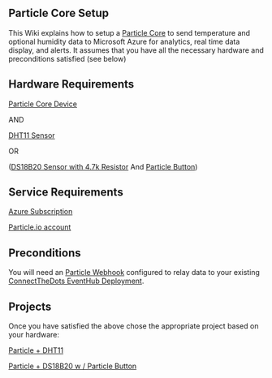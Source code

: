 ## Particle Core Setup ##
This Wiki explains how to setup a [Particle Core](https://store.particle.io/?product=particle-core) to send temperature and optional humidity data to Microsoft Azure for analytics, real time data display, and alerts. It assumes that you have all the necessary hardware and preconditions satisfied (see below)

## Hardware Requirements ##
[Particle Core Device](https://store.particle.io/?product=particle-core)

AND

[DHT11 Sensor](http://www.amazon.com/gp/product/B00AF22GDC/ref=oh_aui_detailpage_o00_s00?ie=UTF8&psc=1)

OR

([DS18B20 Sensor with 4.7k Resistor](http://www.adafruit.com/products/381) And [Particle Button](https://www.particle.io/button))

## 

## Service Requirements
[Azure Subscription](http://azure.com)

[Particle.io account](http://particle.io)

## Preconditions
You will need an [Particle Webhook](https://github.com/MSOpenTech/connectthedots/blob/master/Devices/DirectlyConnectedDevices/ParticleCore/ParticleWebHook/ParticleWebHook-Setup.md) configured to relay data to your existing [ConnectTheDots EventHub Deployment](https://github.com/toolboc/connectthedots/blob/master/Azure/AzurePrep/AzurePrep.md).

## Projects ##
Once you have satisfied the above chose the appropriate project based on your hardware:

[Particle + DHT11](https://github.com/toolboc/connectthedots/blob/master/Devices/DirectlyConnectedDevices/ParticleCore/Particle%2BDHT11/Particle%2BDHT11-Setup.md)

[Particle + DS18B20 w / Particle Button](https://github.com/toolboc/connectthedots/blob/master/Devices/DirectlyConnectedDevices/ParticleCore/Particle%2BDS18B20/Particle%2BDS18B20-Setup.md)